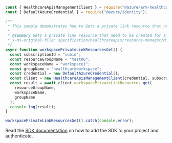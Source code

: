 ```javascript
const { HealthcareApisManagementClient } = require("@azure/arm-healthcareapis");
const { DefaultAzureCredential } = require("@azure/identity");

/**
 * This sample demonstrates how to Gets a private link resource that need to be created for a workspace.
 *
 * @summary Gets a private link resource that need to be created for a workspace.
 * x-ms-original-file: specification/healthcareapis/resource-manager/Microsoft.HealthcareApis/stable/2021-11-01/examples/privatelink/WorkspacePrivateLinkResourceGet.json
 */
async function workspacePrivateLinkResourcesGet() {
  const subscriptionId = "subid";
  const resourceGroupName = "testRG";
  const workspaceName = "workspace1";
  const groupName = "healthcareworkspace";
  const credential = new DefaultAzureCredential();
  const client = new HealthcareApisManagementClient(credential, subscriptionId);
  const result = await client.workspacePrivateLinkResources.get(
    resourceGroupName,
    workspaceName,
    groupName
  );
  console.log(result);
}

workspacePrivateLinkResourcesGet().catch(console.error);
```

Read the [SDK documentation](https://github.com/Azure/azure-sdk-for-js/blob/%40azure%2Farm-healthcareapis_2.1.0/sdk/healthcareapis/arm-healthcareapis/README.md) on how to add the SDK to your project and authenticate.
